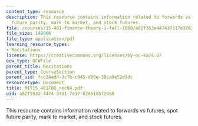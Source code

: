 ```yaml
---
content_type: resource
description: This resource contains information related to forwards vs futures, spot
  future parity, mark to market, and stock futures.
file: /courses/15-401-finance-theory-i-fall-2008/a82f353a447437317e3762d51d572558_MIT15_401F08_rec04.pdf
file_size: 148966
file_type: application/pdf
learning_resource_types:
- Recitations
license: https://creativecommons.org/licenses/by-nc-sa/4.0/
ocw_type: OCWFile
parent_title: Recitations
parent_type: CourseSection
parent_uid: fcc24add-3c7b-c945-d80e-38ca9e52d5dc
resourcetype: Document
title: MIT15_401F08_rec04.pdf
uid: a82f353a-4474-3731-7e37-62d51d572558
---
```

This resource contains information related to forwards vs futures, spot future parity, mark to market, and stock futures.